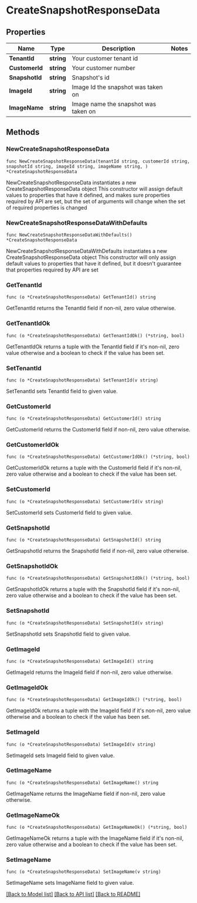 # CreateSnapshotResponseData

## Properties

Name | Type | Description | Notes
------------ | ------------- | ------------- | -------------
**TenantId** | **string** | Your customer tenant id | 
**CustomerId** | **string** | Your customer number | 
**SnapshotId** | **string** | Snapshot&#39;s id | 
**ImageId** | **string** | Image Id the snapshot was taken on | 
**ImageName** | **string** | Image name the snapshot was taken on | 

## Methods

### NewCreateSnapshotResponseData

`func NewCreateSnapshotResponseData(tenantId string, customerId string, snapshotId string, imageId string, imageName string, ) *CreateSnapshotResponseData`

NewCreateSnapshotResponseData instantiates a new CreateSnapshotResponseData object
This constructor will assign default values to properties that have it defined,
and makes sure properties required by API are set, but the set of arguments
will change when the set of required properties is changed

### NewCreateSnapshotResponseDataWithDefaults

`func NewCreateSnapshotResponseDataWithDefaults() *CreateSnapshotResponseData`

NewCreateSnapshotResponseDataWithDefaults instantiates a new CreateSnapshotResponseData object
This constructor will only assign default values to properties that have it defined,
but it doesn't guarantee that properties required by API are set

### GetTenantId

`func (o *CreateSnapshotResponseData) GetTenantId() string`

GetTenantId returns the TenantId field if non-nil, zero value otherwise.

### GetTenantIdOk

`func (o *CreateSnapshotResponseData) GetTenantIdOk() (*string, bool)`

GetTenantIdOk returns a tuple with the TenantId field if it's non-nil, zero value otherwise
and a boolean to check if the value has been set.

### SetTenantId

`func (o *CreateSnapshotResponseData) SetTenantId(v string)`

SetTenantId sets TenantId field to given value.


### GetCustomerId

`func (o *CreateSnapshotResponseData) GetCustomerId() string`

GetCustomerId returns the CustomerId field if non-nil, zero value otherwise.

### GetCustomerIdOk

`func (o *CreateSnapshotResponseData) GetCustomerIdOk() (*string, bool)`

GetCustomerIdOk returns a tuple with the CustomerId field if it's non-nil, zero value otherwise
and a boolean to check if the value has been set.

### SetCustomerId

`func (o *CreateSnapshotResponseData) SetCustomerId(v string)`

SetCustomerId sets CustomerId field to given value.


### GetSnapshotId

`func (o *CreateSnapshotResponseData) GetSnapshotId() string`

GetSnapshotId returns the SnapshotId field if non-nil, zero value otherwise.

### GetSnapshotIdOk

`func (o *CreateSnapshotResponseData) GetSnapshotIdOk() (*string, bool)`

GetSnapshotIdOk returns a tuple with the SnapshotId field if it's non-nil, zero value otherwise
and a boolean to check if the value has been set.

### SetSnapshotId

`func (o *CreateSnapshotResponseData) SetSnapshotId(v string)`

SetSnapshotId sets SnapshotId field to given value.


### GetImageId

`func (o *CreateSnapshotResponseData) GetImageId() string`

GetImageId returns the ImageId field if non-nil, zero value otherwise.

### GetImageIdOk

`func (o *CreateSnapshotResponseData) GetImageIdOk() (*string, bool)`

GetImageIdOk returns a tuple with the ImageId field if it's non-nil, zero value otherwise
and a boolean to check if the value has been set.

### SetImageId

`func (o *CreateSnapshotResponseData) SetImageId(v string)`

SetImageId sets ImageId field to given value.


### GetImageName

`func (o *CreateSnapshotResponseData) GetImageName() string`

GetImageName returns the ImageName field if non-nil, zero value otherwise.

### GetImageNameOk

`func (o *CreateSnapshotResponseData) GetImageNameOk() (*string, bool)`

GetImageNameOk returns a tuple with the ImageName field if it's non-nil, zero value otherwise
and a boolean to check if the value has been set.

### SetImageName

`func (o *CreateSnapshotResponseData) SetImageName(v string)`

SetImageName sets ImageName field to given value.



[[Back to Model list]](../README.md#documentation-for-models) [[Back to API list]](../README.md#documentation-for-api-endpoints) [[Back to README]](../README.md)


